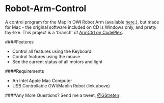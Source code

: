 Robot-Arm-Control
=================

A control program for the Maplin OWI Robot Arm (available [here](http://www.maplin.co.uk/robotic-arm-kit-with-usb-pc-interface-266257).), but made for Mac - the original software included on CD is Windows only, and pretty toy-like.
This project is a 'branch' of [ArmCtrl on CodePlex](http://armctrl.codeplex.com).

####Features
* Control all features using the Keyboard
* Control features using the mouse
* See the current status of all motors and light

####Requirements
* An Intel Apple Mac Computer
* USB Controllable OWI/Maplin Robot (link above)

####Any More Questions?
Send me a tweet, [@GStreten](http://www.twitter.com/GStreten)
